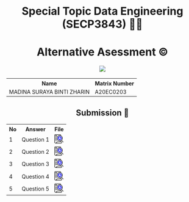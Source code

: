 <h1 align='center'>Special Topic Data Engineering (SECP3843) 👩‍💻</h1>
<h1 align='center'>Alternative Asessment ©️</h1>

<p align="center">
  <img height="200px" src="https://github.com/drshahizan/SECP3843/assets/119557584/4729a4cf-ee1a-476b-85d3-dae3adaade35" />
</p>

 <table align='center'>
   <tr>
     <th>Name</th>
     <th>Matrix Number</th>
   </tr>
 
   <tr>
     <td>MADINA SURAYA BINTI ZHARIN</td>
     <td>A20EC0203</td>
   </tr>
  </table>

<h2 align='center'>Submission 💯	</h2>

<table align='center'>
  <tr>
    <th>No</th>
    <th>Answer</th>
    <th>File</th>
  </tr>
  <tr>
    <td>1</td>
    <td>Question 1</td>
    <td><a href="./Question1/AnswerQ1.md"><img src="../../images/answer.png" width="24px" height="24px"></a></td>
  </tr>
  <tr>
    <td>2</td>
    <td>Question 2</td>
    <td><a href="./Question2/AnswerQ2.md"><img src="../../images/answer.png" width="24px" height="24px"></a></td>
  </tr>
  <tr>
    <td>3</td>
    <td>Question 3</td>
    <td><a href="./Question3/AnswerQ3.md"><img src="../../images/answer.png" width="24px" height="24px"></a></td>
  </tr>
  <tr>
    <td>4</td>
    <td>Question 4</td>
    <td><a href="./Question4/AnswerQ4.md"><img src="../../images/answer.png" width="24px" height="24px"></a></td>
  </tr>
  <tr>
    <td>5</td>
    <td>Question 5</td>
    <td><a href="./Question5/AnswerQ5.md"><img src="../../images/answer.png" width="24px" height="24px"></a></td>
  </tr>
</table>
